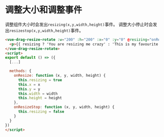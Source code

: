 # 调整大小和调整事件

调整组件大小时会发出`resizing(x,y,width,height)`事件。 调整大小停止时会发出`resizestop(x,y,width,height)`事件。

```html
<vue-drag-resize-rotate :w="200" :h="200" :x="0" :y="0" @resizing="onResize" @resizestop="onResizeStop">
  <p>{{ resizing ? 'You are resizing me crazy' : 'This is my favourite shape' }}</p>
</vue-drag-resize-rotate>
<script>
export default () => ({
  [...]

  methods: {
    onResize: function (x, y, width, height) {
      this.resizing = true
      this.x = x
      this.y = y
      this.width = width
      this.height = height
    },
    onResizeStop: function (x, y, width, height) {
      this.resizing = false
    }
  }
})
</script>
```

